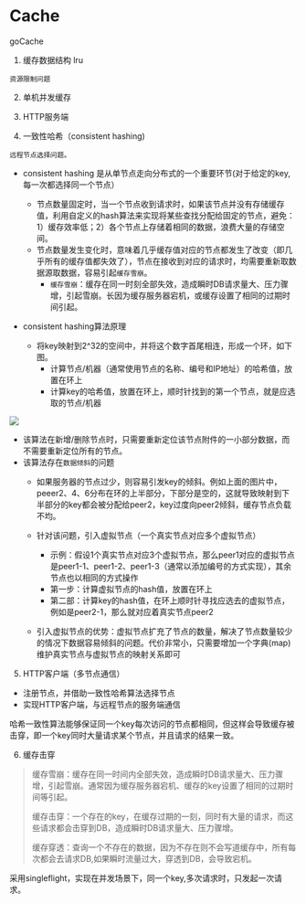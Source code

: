# Cache

goCache

1. 缓存数据结构  lru

```
资源限制问题
```


2. 单机并发缓存

3. HTTP服务端
4. 一致性哈希（consistent hashing)

```
远程节点选择问题。
```


* consistent hashing 是从单节点走向分布式的一个重要环节(对于给定的key, 每一次都选择同一个节点）

  * 节点数量固定时，当一个节点收到请求时，如果该节点并没有存储缓存值，利用自定义的hash算法来实现将某些查找分配给固定的节点，避免：1）缓存效率低；2）各个节点上存储着相同的数据，浪费大量的存储空间。
  * 节点数量发生变化时，意味着几乎缓存值对应的节点都发生了改变（即几乎所有的缓存值都失效了），节点在接收到对应的请求时，均需要重新取数据源取数据，容易引起`缓存雪崩`。
    * `缓存雪崩`：缓存在同一时刻全部失效，造成瞬时DB请求量大、压力骤增，引起雪崩。长因为缓存服务器宕机，或缓存设置了相同的过期时间引起。
* consistent hashing算法原理

  * 将key映射到2^32的空间中，并将这个数字首尾相连，形成一个环，如下图。
    * 计算节点/机器（通常使用节点的名称、编号和IP地址）的哈希值，放置在环上
    * 计算key的哈希值，放置在环上，顺时针找到的第一个节点，就是应选取的节点/机器

![](https://geektutu.com/post/geecache-day4/add_peer.jpg)

* 该算法在新增/删除节点时，只需要重新定位该节点附件的一小部分数据，而不需要重新定位所有的节点。
* 该算法存在`数据倾斜`的问题
  * 如果服务器的节点过少，则容易引发key的倾斜。例如上面的图片中，peeer2、4、6分布在环的上半部分，下部分是空的，这就导致映射到下半部分的key都会被分配给peer2，key过度向peer2倾斜，缓存节点负载不均。
  * 针对该问题，引入虚拟节点（一个真实节点对应多个虚拟节点）

    * 示例：假设1个真实节点对应3个虚拟节点，那么peer1对应的虚拟节点是peer1-1、peer1-2、peer1-3（通常以添加编号的方式实现），其余节点也以相同的方式操作
    * 第一步：计算虚拟节点的hash值，放置在环上
    * 第二部：计算key的hash值，在环上顺时针寻找应选去的虚拟节点，例如是peer2-1，那么就对应着真实节点peer2
  * 引入虚拟节点的优势：虚拟节点扩充了节点的数量，解决了节点数量较少的情况下数据容易倾斜的问题。代价非常小，只需要增加一个字典(map)维护真实节点与虚拟节点的映射关系即可

5. HTTP客户端（多节点通信）

* 注册节点，并借助一致性哈希算法选择节点
* 实现HTTP客户端，与远程节点的服务端通信

哈希一致性算法能够保证同一个key每次访问的节点都相同，但这样会导致缓存被击穿，即一个key同时大量请求某个节点，并且请求的结果一致。

6. 缓存击穿

> 缓存雪崩：缓存在同一时间内全部失效，造成瞬时DB请求量大、压力骤增，引起雪崩。通常因为缓存服务器宕机、缓存的key设置了相同的过期时间等引起。
>
> 缓存击穿：一个存在的key，在缓存过期的一刻，同时有大量的请求，而这些请求都会击穿到DB，造成瞬时DB请求量大、压力骤增。
>
> 缓存穿透：查询一个不存在的数据，因为不存在则不会写道缓存中，所有每次都会去请求DB,如果瞬时流量过大，穿透到DB，会导致宕机。

采用singleflight，实现在并发场景下，同一个key,多次请求时，只发起一次请求。
